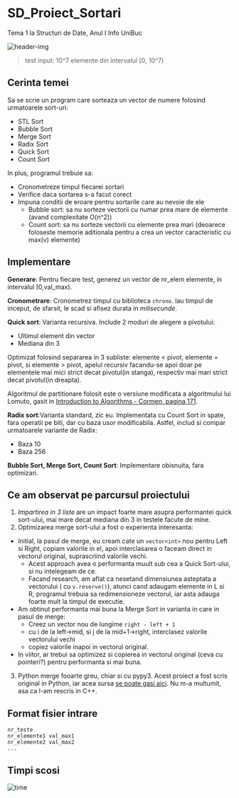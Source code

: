 # SD_Proiect_Sortari
Tema 1 la Structuri de Date, Anul I Info UniBuc

![header-img](https://i.imgur.com/5q7HlKk.png)
> test input: 10^7 elemente din intervalul [0, 10^7)

## Cerinta temei
Sa se scrie un program care sorteaza un vector de numere folosind urmatoarele sort-uri:
* STL Sort
* Bubble Sort
* Merge Sort
* Radix Sort
* Quick Sort
* Count Sort

In plus, programul trebuie sa:
* Cronometreze timpul fiecarei sortari
* Verifice daca sortarea s-a facut corect
* Impuna conditii de eroare pentru sortarile care au nevoie de ele
  * Bubble sort: sa nu sorteze vectorii cu numar prea mare de elemente (avand complexitate O(n^2))
  * Count sort: sa nu sorteze vectorii cu elemente prea mari (deoarece foloseste memorie aditionala pentru a crea un vector caracteristic cu max(v) elemente)

## Implementare
**Generare**: Pentru fiecare test, generez un vector de nr_elem elemente, in intervalul [0,val_max).

**Cronometrare**: Cronometrez timpul cu biblioteca `chrono`. Iau timpul de inceput, de sfarsit, le scad si afisez durata in *milisecunde*.

**Quick sort**: Varianta recursiva. Include 2 moduri de alegere a pivotului:
* Ultimul element din vector
* Mediana din 3

Optimizat folosind separarea in 3 subliste: elemente < pivot, elemente = pivot, si elemente > pivot, apelul recursiv facandu-se apoi doar pe elementele mai mici strict decat pivotul(in stanga), respectiv mai mari strict decat pivotul(in dreapta).

Algoritmul de partitionare folosit este o versiune modificata a algoritmului lui Lomuto, gasit in [Introduction to Algorithms - Cormen, pagina 171](https://edutechlearners.com/download/Introduction_to_algorithms-3rd%20Edition.pdf).

**Radix sort**:Varianta standard, zic eu. Implementata cu Count Sort in spate, fara operatii pe biti, dar cu baza usor modificabila. Astfel, includ si compar urmatoarele variante de Radix:
* Baza 10
* Baza 256

**Bubble Sort, Merge Sort, Count Sort**: Implementare obisnuita, fara optimizari.

## Ce am observat pe parcursul proiectului

1.  _Impartirea in 3 liste_ are un impact foarte mare asupra performantei quick sort-ului, mai mare decat mediana din 3 in testele facute de mine.
2. Optimizarea merge sort-ului a fost o experienta interesanta:
  * Initial, la pasul de merge, eu cream cate un `vector<int>` nou pentru Left si Right, copiam valorile in el, apoi interclasarea o faceam direct in vectorul original, suprascriind valorile vechi.
     - Acest approach avea o performanta muult sub cea a Quick Sort-ului, si nu intelegeam de ce.
     - Facand research, am aflat ca nesetand dimensiunea asteptata a vectorului ( cu `v.reserve()`), atunci cand adaugam elemente in L si R, programul trebuia sa redimensioneze vectorul, iar asta adauga foarte mult la timpul de executie.
  *  Am obtinut performanta mai buna la Merge Sort in varianta in care in pasul de merge:
      * Creez un vector nou de lungime `right - left + 1`
      * cu i de la left->mid, si j de la mid+1->right, interclasez valorile vectorului vechi
      * copiez valorile inapoi in vectorul original.
  * In viitor, ar trebui sa optimizez si copierea in vectorul original (ceva cu pointeri?) pentru performanta si mai buna.
3. Python merge fooarte greu, chiar si cu pypy3. Acest proiect a fost scris original in Python, iar acea sursa [se poate gasi aici](https://github.com/mehanix/teme-fmi/edit/master/sd/SD_Proiect_Sortari_Vechi). Nu m-a multumit, asa ca l-am rescris in C++.

## Format fisier intrare
```
nr_teste
nr_elemente1 val_max1
nr_elemente2 val_max2
...
```
## Timpi scosi
![time](https://i.imgur.com/hqQ8ATC.png)
